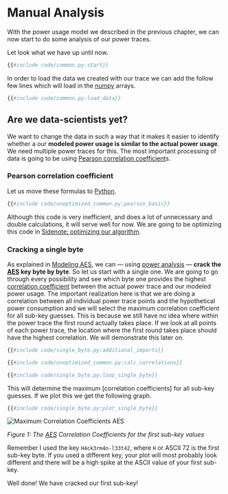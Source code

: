 # Manual Analysis

With the power usage model we described in the previous chapter, we can now
start to do some analysis of our power traces.

Let look what we have up until now.

```python
{{#include code/common.py:start}}
```

In order to load the data we created with our trace we can add the follow few
lines which will load in the [numpy] arrays.

```python
{{#include code/common.py:load_data}}
```

## Are we data-scientists yet?

We want to change the data in such a way that it makes it easier to identify
whether a our __modeled power usage is similar to the actual power usage__. We
need multiple power traces for this. The most important processing of data is
going to be using [Pearson correlation coefficient]s.

### Pearson correlation coefficient

Let us move these formulas to [Python].

```python
{{#include code/unoptimized_common.py:pearson_basic}}
```

Although this code is very inefficient, and does a lot of unnecessary and double
calculations, it will serve well for now. We are going to be optimizing this
code in [Sidenote: optimizing our algorithm](./optimization.md).

### Cracking a single byte

As explained in [Modeling AES](./modeling.md), we can — using [power analysis] —
__crack the [AES] key byte by byte__. So let us start with a single one. We are
going to go through every possibility and see which byte one provides the
highest [correlation coefficient] between the actual power trace and our modeled
power usage. The important realization here is that we are doing a correlation
between all individual power trace points and the hypothetical power consumption
and we will select the maximum correlation coefficient for all sub-key guesses.
This is because we still have no idea where within the power trace the first
round actually takes place. If we look at all points of each power trace, the
location where the first round takes place should have the highest correlation.
We will demonstrate this later on.

```python
{{#include code/single_byte.py:additional_imports}}

{{#include code/unoptimized_common.py:calc_correlations}}

{{#include code/single_byte.py:loop_single_byte}}
```

This will determine the maximum [correlation coefficients] for all sub-key guesses.
If we plot this we get the following graph.

```python
{{#include code/single_byte.py:plot_single_byte}}
```

![Maximum Correlation Coefficients
AES](../assets/aes_max_correlation_coefficients.png)

_Figure 1: The [AES] Correlation Coefficients for the first sub-key values_

Remember I used the key `H4ck3rm4n-l33t42`, where `H` or ASCII 72 is the first
sub-key byte. If you used a different key, your plot will most probably look
different and there will be a high spike at the ASCII value of your first
sub-key.

Well done! We have cracked our first sub-key!

[Python]: https://en.wikipedia.org/wiki/Python_(programming_language)
[C]: https://en.wikipedia.org/wiki/Python_(programming_language)
[RSA]: https://en.wikipedia.org/wiki/RSA_(cryptosystem)
[AES]: https://nl.wikipedia.org/wiki/Advanced_Encryption_Standard
[XOR]: https://en.wikipedia.org/wiki/Exclusive_or
[Rijndael block cipher]: https://nl.wikipedia.org/wiki/Advanced_Encryption_Standard
[Power analysis]: https://en.wikipedia.org/wiki/Power_analysis
[ChipWhisperer]: https://github.com/newaetech/chipwhisperer
[Side-Channel analysis]: https://en.wikipedia.org/wiki/Side-channel_attack
[TQDM]: https://github.com/tqdm/tqdm
[NumPy]: https://numpy.org/
[Ubuntu]: https://en.wikipedia.org/wiki/Ubuntu
[Debian]: https://en.wikipedia.org/wiki/Debian
[ArchLinux]: https://en.wikipedia.org/wiki/Arch_Linux
[Manjaro]: https://en.wikipedia.org/wiki/Manjaro
[matplotlib]: https://matplotlib.org/
[pip]: https://pypi.org/project/pip/
[make]: https://en.wikipedia.org/wiki/Make_(software)
[libusb]: https://en.wikipedia.org/wiki/Libusb
[SimpleSerial C Template]: https://github.com/coastalwhite/simpleserial-c-template
[SimpleSerial]: https://chipwhisperer.readthedocs.io/en/latest/simpleserial.html
[CW Lite ARM]: https://www.newae.com/products/NAE-CWLITE-ARM
[ARM toolchain]: https://developer.arm.com/tools-and-software/open-source-software/developer-tools/gnu-toolchain/gnu-rm/downloads
[Simple Power analysis]: https://en.wikipedia.org/wiki/Power_analysis#Simple_power_analysis
[Differential Power analysis]: https://en.wikipedia.org/wiki/Power_analysis#Differential_power_analysis
[injective]: https://en.wikipedia.org/wiki/Injective_function
[Rijndael S-Box]: https://en.wikipedia.org/wiki/Rijndael_S-box
[correlate]: https://en.wikipedia.org/wiki/Correlation_and_dependence
[correlation]: https://en.wikipedia.org/wiki/Correlation_and_dependence
[correlation coefficient]: https://en.wikipedia.org/wiki/Pearson_correlation_coefficient
[pearson correlation coefficient]: https://en.wikipedia.org/wiki/Pearson_correlation_coefficient
[covariance]: https://en.wikipedia.org/wiki/Covariance
[standard deviation]: https://en.wikipedia.org/wiki/Standard_deviation
[mean]: https://en.wikipedia.org/wiki/Mean
